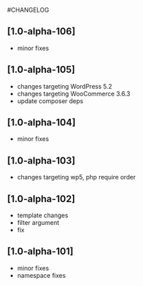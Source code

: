 #CHANGELOG


## [1.0-alpha-106]

- minor fixes


## [1.0-alpha-105]

- changes targeting WordPress 5.2
- changes targeting WooCommerce 3.6.3
- update composer deps


## [1.0-alpha-104]

- minor fixes


## [1.0-alpha-103]

- changes targeting wp5, php require order


## [1.0-alpha-102]

- template changes
- filter argument
- fix


## [1.0-alpha-101]

- minor fixes
- namespace fixes


